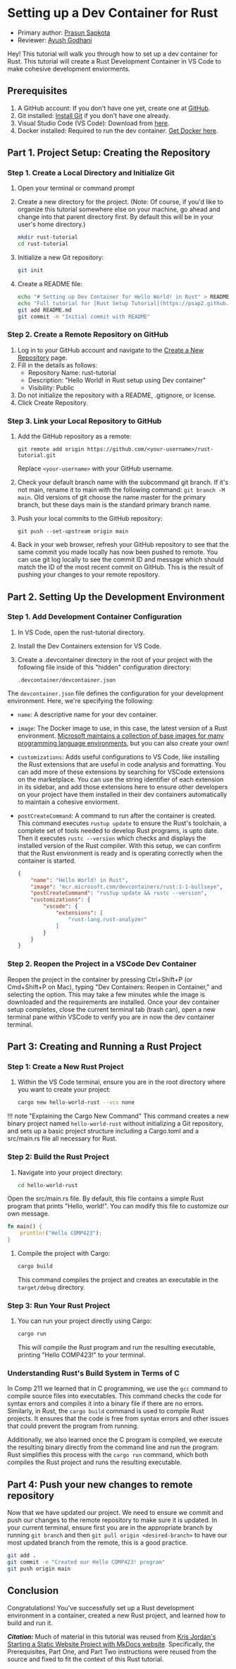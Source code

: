 # **Setting up a Dev Container for Rust**

* Primary author: [Prasun Sapkota](https://github.com/psap2)
* Reviewer: [Ayush Godhani](https://github.com/avgod07)

Hey! This tutorial will walk you through how to set up a dev container for Rust. This tutorial will create a Rust Development Container in VS Code to make cohesive development enviorments.

## **Prerequisites**
1. A GitHub account: If you don't have one yet, create one at [GitHub](https://github.com).
1. Git installed: [Install Git](https://git-scm.com) if you don't have one already.
1. Visual Studio Code (VS Code): Download from [here](https://code.visualstudio.com).
1. Docker installed: Required to run the dev container. [Get Docker here](https://www.docker.com).

## Part 1. Project Setup: Creating the Repository
### Step 1. Create a Local Directory and Initialize Git

1. Open your terminal or command prompt
1. Create a new directory for the project. (Note: Of course, if you'd like to organize this tutorial somewhere else on your machine, go ahead and change into that parent directory first. By default this will be in your user's home directory.)

    ```bash
    mkdir rust-tutorial
    cd rust-tutorial
    ```

1. Initialize a new Git repository:
    ```bash
    git init
    ```

1. Create a README file:
    ```bash
    echo "# Setting up Dev Container for Hello World! in Rust" > README.md
    echo "Full tutorial for [Rust Setup Tutorial](https://psap2.github.io/comp423-course-notes/tutorials/rust-setup/)." >> README.md
    git add README.md
    git commit -m "Initial commit with README"    
    ```

### Step 2. Create a Remote Repository on GitHub

1. Log in to your GitHub account and navigate to the [Create a New Repository](https://github.com/new) page.
1. Fill in the details as follows:
    * Repository Name: rust-tutorial
    * Description: "Hello World! in Rust setup using Dev container"
    * Visibility: Public
1. Do not initialize the repository with a README, .gitignore, or license.
1. Click Create Repository.

### Step 3. Link your Local Repository to GitHub
1. Add the GitHub repository as a remote:
    ```
    git remote add origin https://github.com/<your-username>/rust-tutorial.git
    ```
    Replace `<your-username>` with your GitHub username.

1. Check your default branch name with the subcommand git branch. If it's not main, rename it to main with the following command: `git branch -M main`. Old versions of git choose the name master for the primary branch, but these days main is the standard primary branch name.

1. Push your local commits to the GitHub repository:

    ```
    git push --set-upstream origin main
    ```

1. Back in your web browser, refresh your GitHub repository to see that the same commit you made locally has now been pushed to remote. You can use git log locally to see the commit ID and message which should match the ID of the most recent commit on GitHub. This is the result of pushing your changes to your remote repository.

## Part 2. Setting Up the Development Environment
### Step 1. Add Development Container Configuration
1. In VS Code, open the rust-tutorial directory.
1. Install the Dev Containers extension for VS Code.
1. Create a .devcontainer directory in the root of your project with the following file inside of this "hidden" configuration directory:

    `.devcontainer/devcontainer.json`

The `devcontainer.json` file defines the configuration for your development environment. Here, we're specifying the following:

* `name`: A descriptive name for your dev container.
* `image`: The Docker image to use, in this case, the latest version of a Rust environment. [Microsoft maintains a collection of base images for many programming language environments](https://hub.docker.com/r/microsoft/vscode-devcontainers), but you can also create your own!
* `customizations`: Adds useful configurations to VS Code, like installing the Rust extensions that are useful in code analysis and formatting. You can add more of these extensions by searching for VSCode extensions on the marketplace. You can use the string identifier of each extension in its sidebar, and add those extensions here to ensure other developers on your project have them installed in their dev containers automatically to maintain a cohesive enviorment.
* `postCreateCommand`: A command to run after the container is created. This command executes `rustup update` to ensure the Rust's toolchain, a complete set of tools needed to develop Rust programs, is upto date. Then it executes `rustc --version` which checks and displays the installed version of the Rust compiler. With this setup, we can confirm that the Rust environment is ready and is operating correctly when the container is started.

    ```json
    {
        "name": "Hello World! in Rust",
        "image": "mcr.microsoft.com/devcontainers/rust:1-1-bullseye",
        "postCreateCommand": "rustup update && rustc --version",
        "customizations": {
            "vscode": {
                "extensions": [
                    "rust-lang.rust-analyzer"
                ]
		    }
	    }
    }
    ```

### Step 2. Reopen the Project in a VSCode Dev Container
Reopen the project in the container by pressing Ctrl+Shift+P (or Cmd+Shift+P on Mac), typing "Dev Containers: Reopen in Container," and selecting the option. This may take a few minutes while the image is downloaded and the requirements are installed.
Once your dev container setup completes, close the current terminal tab (trash can), open a new terminal pane within VSCode to verify you are in now the dev container terminal.

## Part 3: Creating and Running a Rust Project
### Step 1: Create a New Rust Project
1. Within the VS Code terminal, ensure you are in the root directory where you want to create your project:
    ```bash
    cargo new hello-world-rust --vcs none
    ```
!!! note "Explaining the Cargo New Command"
    This command creates a new binary project named `hello-world-rust` without initializing a Git repository, and sets up a basic project structure including a Cargo.toml and a src/main.rs file all necessary for Rust.

### Step 2: Build the Rust Project
1. Navigate into your project directory:
    ```bash
    cd hello-world-rust
    ```
    
Open the src/main.rs file. By default, this file contains a simple Rust program that prints "Hello, world!". You can modify this file to customize our own message. 

```rust
fn main() {
    println!("Hello COMP423");
}
```

1. Compile the project with Cargo:
    ```rust
    cargo build
    ```
   This command compiles the project and creates an executable in the `target/debug` directory.

### Step 3: Run Your Rust Project
1. You can run your project directly using Cargo:
    ```rust
    cargo run
    ```
   This will compile the Rust program and run the resulting executable, printing "Hello COMP423!" to your terminal.

### Understanding Rust's Build System in Terms of C

In Comp 211 we learned that in C programming, we use the `gcc` command to compile source files into executables. This command checks the code for syntax errors and compiles it into a binary file if there are no errors. Similarly, in Rust, the `cargo build` command is used to compile Rust projects. It ensures that the code is free from syntax errors and other issues that could prevent the program from running.

Additionally, we also learned once the C program is compiled, we execute the resulting binary directly from the command line and run the program. Rust simplifies this process with the `cargo run` command, which both compiles the Rust project and runs the resulting executable. 

## Part 4: Push your new changes to remote repository

Now that we have updated our project. We need to ensure we commit and push our changes to the remote repository to make sure it is updated.
In your current terminal, ensure first you are in the appropriate branch by running `git branch` and then `git pull origin <desired-branch>`
to have our most updated branch from the remote, this is a good practice. 

```bash
git add . 
git commit -m "Created our Hello COMP423! program"
git push origin main 
```

## Conclusion
Congratulations! You've successfully set up a Rust development environment in a container, created a new Rust project, and learned how to build and run it.


***Citation:*** Much of material in this tutorial was reused from [Kris Jordan's Starting a Static Website Project with MkDocs website](https://comp423-25s.github.io/resources/MkDocs/tutorial/#step-2-add-requirementstxt-python-dependency-configuration). Specifically, the Prerequisites, Part One, and Part Two instructions were reused from the source and fixed to fit the context of this Rust tutorial.